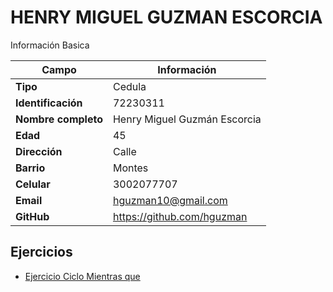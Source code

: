 # HENRY MIGUEL GUZMAN ESCORCIA
Información Basica

| Campo | Información |
| --- | --- |
| **Tipo** | Cedula |
| **Identificación** | 72230311 |
| **Nombre completo** | Henry Miguel Guzmán Escorcia |
| **Edad** | 45 |
| **Dirección** | Calle |
| **Barrio** | Montes |
| **Celular** | 3002077707 |
| **Email** | hguzman10@gmail.com |
| **GitHub** | https://github.com/hguzman |

## Ejercicios
- [Ejercicio Ciclo Mientras que]()
